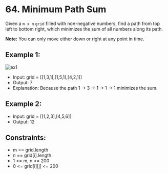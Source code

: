 # 64. Minimum Path Sum

Given a `m x n` `grid` filled with non-negative numbers, find a path from top left to bottom right, which minimizes the sum of all numbers along its path.

**Note:** You can only move either down or right at any point in time.


## Example 1:

![ex1](https://assets.leetcode.com/uploads/2020/11/05/minpath.jpg)

- Input: grid = [[1,3,1],[1,5,1],[4,2,1]]
- Output: 7
- Explanation: Because the path 1 → 3 → 1 → 1 → 1 minimizes the sum.


## Example 2:

- Input: grid = [[1,2,3],[4,5,6]]
- Output: 12
 

## Constraints:

- m == grid.length
- n == 
grid[i].length
- 1 <= m, n <= 200
- 0 <= grid[i][j] <= 200
